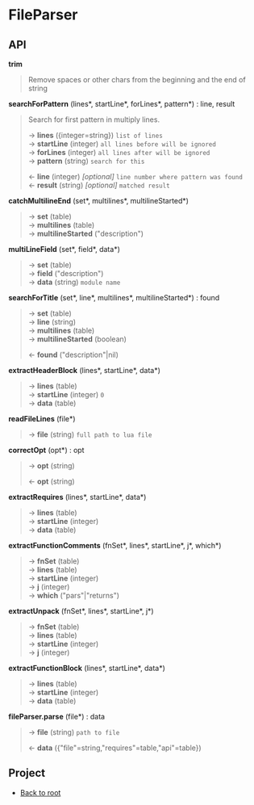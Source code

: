 # FileParser



## API

**trim**
> Remove spaces or other chars from the beginning and the end of string  
>

**searchForPattern** (lines\*, startLine\*, forLines\*, pattern\*) : line, result  

> Search for first pattern in multiply lines.  
>
> &rarr; **lines** ({integer=string}) `list of lines`  
> &rarr; **startLine** (integer) `all lines before will be ignored`  
> &rarr; **forLines** (integer) `all lines after will be ignored`  
> &rarr; **pattern** (string) `search for this`  
>
> &larr; **line** (integer) *[optional]* `line number where pattern was found`  
> &larr; **result** (string) *[optional]* `matched result`  

**catchMultilineEnd** (set\*, multilines\*, multilineStarted\*)  
> &rarr; **set** (table)  
> &rarr; **multilines** (table)  
> &rarr; **multilineStarted** ("description")  

**multiLineField** (set\*, field\*, data\*)  
> &rarr; **set** (table)  
> &rarr; **field** ("description")  
> &rarr; **data** (string) `module name`  

**searchForTitle** (set\*, line\*, multilines\*, multilineStarted\*) : found  
> &rarr; **set** (table)  
> &rarr; **line** (string)  
> &rarr; **multilines** (table)  
> &rarr; **multilineStarted** (boolean)  
>
> &larr; **found** ("description"|nil)  

**extractHeaderBlock** (lines\*, startLine\*, data\*)  
> &rarr; **lines** (table)  
> &rarr; **startLine** (integer) `0`  
> &rarr; **data** (table)  

**readFileLines** (file\*)  
> &rarr; **file** (string) `full path to lua file`  

**correctOpt** (opt\*) : opt  
> &rarr; **opt** (string)  
>
> &larr; **opt** (string)  

**extractRequires** (lines\*, startLine\*, data\*)  
> &rarr; **lines** (table)  
> &rarr; **startLine** (integer)  
> &rarr; **data** (table)  

**extractFunctionComments** (fnSet\*, lines\*, startLine\*, j\*, which\*)  
> &rarr; **fnSet** (table)  
> &rarr; **lines** (table)  
> &rarr; **startLine** (integer)  
> &rarr; **j** (integer)  
> &rarr; **which** ("pars"|"returns")  

**extractUnpack** (fnSet\*, lines\*, startLine\*, j\*)  
> &rarr; **fnSet** (table)  
> &rarr; **lines** (table)  
> &rarr; **startLine** (integer)  
> &rarr; **j** (integer)  

**extractFunctionBlock** (lines\*, startLine\*, data\*)  
> &rarr; **lines** (table)  
> &rarr; **startLine** (integer)  
> &rarr; **data** (table)  

**fileParser.parse** (file\*) : data  
> &rarr; **file** (string) `path to file`  
>
> &larr; **data** ({"file"=string,"requires"=table,"api"=table})  

## Project

+ [Back to root](README.md)
